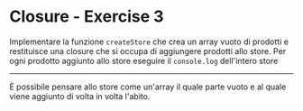 # Closure - Exercise 3

Implementare la funzione `createStore` che crea un array vuoto di prodotti e restituisce una closure che si occupa di aggiungere prodotti allo store. Per ogni prodotto aggiunto allo store eseguire il `console.log` dell'intero store


------------------------


È possibile pensare allo store come un'array il quale parte vuoto e al quale viene aggiunto di volta in volta l'abito.